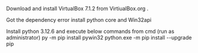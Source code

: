 
Download and install VirtualBox 7.1.2 from VirtiualBox.org .

Got the dependency error install python core and Win32api

Install python 3.12.6 and execute below commands from cmd (run as administrator)
py -m pip install pywin32
python.exe -m pip install --upgrade pip




